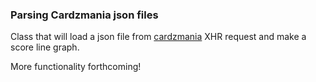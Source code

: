 
### Parsing Cardzmania json files

Class that will load a json file from [cardzmania](https://www.cardzmania) XHR request and make a score line graph.

More functionality forthcoming!

